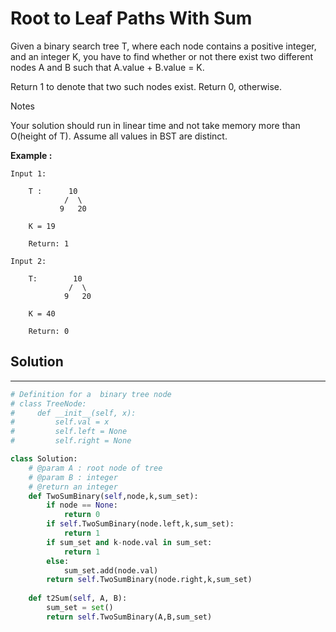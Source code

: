 <h1>Root to Leaf Paths With Sum</h1>

<p>
Given a binary search tree T, where each node contains a positive integer, and an integer K, you have to find whether or not there exist two different nodes A and B such that A.value + B.value = K.

Return 1 to denote that two such nodes exist. Return 0, otherwise.

Notes

Your solution should run in linear time and not take memory more than O(height of T).
Assume all values in BST are distinct.

<b>Example :</b>

    Input 1: 

        T :      10
                /  \
               9   20

        K = 19

        Return: 1

    Input 2: 

        T:        10
                 /  \
                9   20

        K = 40

        Return: 0
</p>

<h2>Solution</h2>

***

```python
# Definition for a  binary tree node
# class TreeNode:
#     def __init__(self, x):
#         self.val = x
#         self.left = None
#         self.right = None

class Solution:
    # @param A : root node of tree
    # @param B : integer
    # @return an integer
    def TwoSumBinary(self,node,k,sum_set):
        if node == None:
            return 0
        if self.TwoSumBinary(node.left,k,sum_set):
            return 1
        if sum_set and k-node.val in sum_set:
            return 1
        else:
            sum_set.add(node.val)
        return self.TwoSumBinary(node.right,k,sum_set)
        
    def t2Sum(self, A, B):
        sum_set = set()
        return self.TwoSumBinary(A,B,sum_set)
```